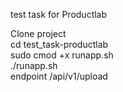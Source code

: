 test task for Productlab

Clone project  
cd test_task-productlab  
sudo cmod +x runapp.sh  
./runapp.sh  
endpoint /api/v1/upload
